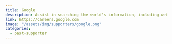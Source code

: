 ```yaml
---
title: Google
description: Assist in searching the world's information, including webpages, images, videos and more
link: https://careers.google.com
image: "/assets/img/supporters/google.png"
categories:
  - past-supporter
---
```


<!-- TODO: Add related event/sponsorship details -->
